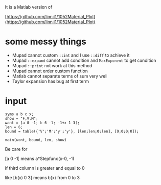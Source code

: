 It is a Matlab version of

[https://github.com/linnil1/1052Material_Plot](https://github.com/linnil1/1052Material_Plot)


# some messy things

* Mupad cannot custom `::int` and I use `::diff` to achieve it
* Mupad `::expand` cannot add condition and `MaxExponent` to get condition
* Mupad `::print` not work at this method
* Mupad cannot order custom function
* Matlab cannot separate terms of sum very well
* Taylor expansion has bug at first term


# input 

```
syms a b c x;
show = "F,V,M";
want = [a 0 -1; b 6 -1; -1+x 1 3];
len = 6;
bound = table({'V';'M';'y';'y'}, [len;len;0;len], [0;0;0;0]);

main(want, bound, len, show)
```

Be care for

[a 0 -1] means a*Stepfunc(x-0, -1)

if third column is greater and equal to 0

like [b(x) 0 3] means b(x) from 0 to 3
